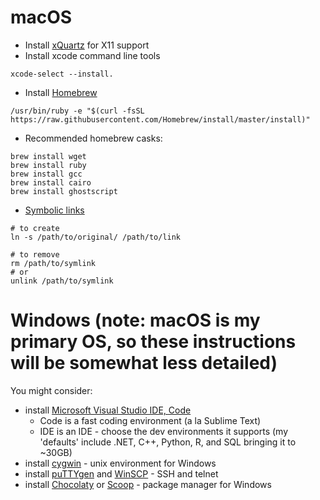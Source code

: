 # macOS

* Install [xQuartz](https://www.xquartz.org/) for X11 support 
* Install xcode command line tools
```
xcode-select --install.
```
* Install [Homebrew](https://brew.sh/)
```
/usr/bin/ruby -e "$(curl -fsSL https://raw.githubusercontent.com/Homebrew/install/master/install)"
```
   * Recommended homebrew casks:
   ```
   brew install wget
   brew install ruby
   brew install gcc
   brew install cairo
   brew install ghostscript  
   ```
* [Symbolic links](http://osxdaily.com/2015/08/06/make-symbolic-links-command-line-mac-os-x/)
```
# to create
ln -s /path/to/original/ /path/to/link

# to remove
rm /path/to/symlink
# or
unlink /path/to/symlink
```

# Windows (note: macOS is my primary OS, so these instructions will be somewhat less detailed)
You might consider:
* install [Microsoft Visual Studio IDE, Code](https://visualstudio.microsoft.com/)
  * Code is a fast coding environment (a la Sublime Text)
  * IDE is an IDE - choose the dev environments it supports (my 'defaults' include .NET, C++, Python, R, and SQL bringing it to ~30GB) 
* install [cygwin](https://www.cygwin.com/) - unix environment for Windows
* install [puTTYgen](https://www.puttygen.com/) and [WinSCP](https://winscp.net/eng/index.php) - SSH and telnet
* install [Chocolaty](https://chocolatey.org/) or [Scoop](http://scoop.sh/) - package manager for Windows

